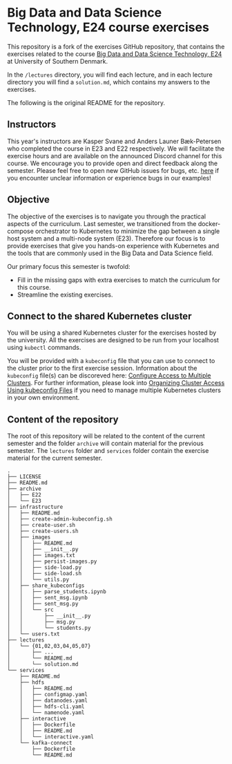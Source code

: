 # Big Data and Data Science Technology, E24 course exercises

This repository is a fork of the exercises GitHub repository, that contains the exercises related to the course [Big Data and Data Science Technology, E24](https://odin.sdu.dk/sitecore/index.php?a=fagbesk&id=138236&listid=18888&lang=en) at University of Southern Denmark.

In the `/lectures` directory, you will find each lecture, and in each lecture directory you will find a `solution.md`, which contains my answers to the exercises.

The following is the original README for the repository.

## Instructors

This year's instructors are Kasper Svane and Anders Launer Bæk-Petersen who completed the course in E23 and E22 respectively. We will facilitate the exercise hours and are available on the announced Discord channel for this course.
We encourage you to provide open and direct feedback along the semester. Please feel free to open new GitHub issues for bugs, etc. [here](https://github.com/jakobhviid/BigDataCourseExercises/issues) if you encounter unclear information or experience bugs in our examples!

## Objective

The objective of the exercises is to navigate you through the practical aspects of the curriculum.
Last semester, we transitioned from the docker-compose orchestrator to Kubernetes to minimize the gap between a single host system and a multi-node system (E23). Therefore our focus is to provide exercises that give you hands-on experience with Kubernetes and the tools that are commonly used in the Big Data and Data Science field.

Our primary focus this semester is twofold:

- Fill in the missing gaps with extra exercises to match the curriculum for this course.  
- Streamline the existing exercises.

## Connect to the shared Kubernetes cluster

You will be using a shared Kubernetes cluster for the exercises hosted by the university. All the exercises are designed to be run from your localhost using `kubectl` commands.

You will be provided with a `kubeconfig` file that you can use to connect to the cluster prior to the first exercise session.
Information about the `kubeconfig` file(s) can be discoreved here: [Configure Access to Multiple Clusters](https://kubernetes.io/docs/tasks/access-application-cluster/configure-access-multiple-clusters/). For further information, please look into [Organizing Cluster Access Using kubeconfig Files](https://kubernetes.io/docs/concepts/configuration/organize-cluster-access-kubeconfig/) if you need to manage multiple Kubernetes clusters in your own environment.

## Content of the repository

The root of this repository will be related to the content of the current semester and the folder `archive` will contain material for the previous semester. The `lectures` folder and `services` folder contain the exercise material for the current semester.

```text
.
├── LICENSE
├── README.md
├── archive
│   ├── E22 
│   └── E23
├── infrastructure
│   ├── README.md
│   ├── create-admin-kubeconfig.sh
│   ├── create-user.sh
│   ├── create-users.sh
│   ├── images
│   │   ├── README.md
│   │   ├── __init__.py
│   │   ├── images.txt
│   │   ├── persist-images.py
│   │   ├── side-load.py
│   │   ├── side-load.sh
│   │   └── utils.py
│   ├── share_kubeconfigs
│   │   ├── parse_students.ipynb
│   │   ├── sent_msg.ipynb
│   │   ├── sent_msg.py
│   │   └── src
│   │       ├── __init__.py
│   │       ├── msg.py
│   │       └── students.py
│   └── users.txt
├── lectures
│   └── {01,02,03,04,05,07}
│       ├── ...
│       └── README.md
│       └── solution.md
└── services
    ├── README.md
    ├── hdfs
    │   ├── README.md
    │   ├── configmap.yaml
    │   ├── datanodes.yaml
    │   ├── hdfs-cli.yaml
    │   └── namenode.yaml
    ├── interactive
    │   ├── Dockerfile
    │   ├── README.md
    │   └── interactive.yaml
    └── kafka-connect
        ├── Dockerfile
        └── README.md
```
